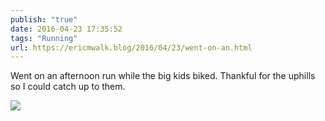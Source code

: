 ```yaml
---
publish: "true"
date: 2016-04-23 17:35:52
tags: "Running"
url: https://ericmwalk.blog/2016/04/23/went-on-an.html
---
```


Went on an afternoon run while the big kids biked. Thankful for the uphills so I could catch up to them.

![](https://ericmwalk.blog/uploads/2022/d2e4008848.jpg)
